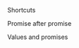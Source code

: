 <!-- Warm up -->

<!-- Fulfill a promise -->

<!-- Reject a promise -->

<!-- To reject or not to reject -->

<!-- Always asynchronous -->

Shortcuts

Promise after promise

Values and promises